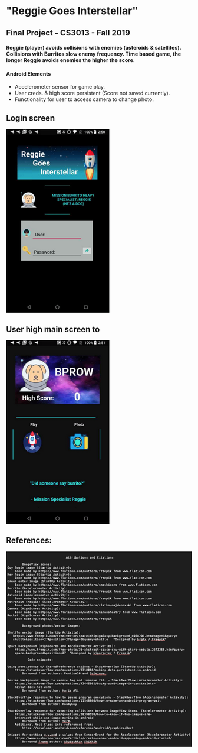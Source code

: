 # "Reggie Goes Interstellar"  
## Final Project - CS3013 - Fall 2019
#### Reggie (player) avoids collisions with enemies (asteroids & satellites). Collisions with Burritos slow enemy frequency. Time based game, the longer Reggie avoids enemies the higher the score.  

#### Android Elements  
* Accelerometer sensor for game play.
* User creds. & high score persistent (Score not saved currently).
* Functionality for user to access camera to change photo.



## **Login screen**  


![login1](screen/login1.png)  

## **User high main screen to**  



![highscore1](screen/highscore1.png)  
  

## References:

![sources1](screen/sources1.png)  
